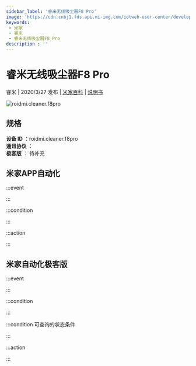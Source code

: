 ```yaml
---
sidebar_label: '睿米无线吸尘器F8 Pro'
image: 'https://cdn.cnbj1.fds.api.mi-img.com/iotweb-user-center/developer_1679071135266UppLthoF.png?GalaxyAccessKeyId=AKVGLQWBOVIRQ3XLEW&Expires=9223372036854775807&Signature=rukcNGCuRicTW+9KxGKvDHuDOXA='
keywords: 
 - 米家
 - 睿米
 - 睿米无线吸尘器F8 Pro
description : ''
---
```

# 睿米无线吸尘器F8 Pro

睿米 | 2020/3/27 发布 | [米家百科](https://home.mi.com/webapp/content/baike/product/index.html?model=roidmi.cleaner.f8pro) | [说明书](https://home.mi.com/views/introduction.html?model=roidmi.cleaner.f8pro&region=cn)

![roidmi.cleaner.f8pro](https://cdn.cnbj1.fds.api.mi-img.com/iotweb-user-center/developer_1679071135266UppLthoF.png?GalaxyAccessKeyId=AKVGLQWBOVIRQ3XLEW&Expires=9223372036854775807&Signature=rukcNGCuRicTW+9KxGKvDHuDOXA=)

## 规格  
> 
**设备 ID** ：roidmi.cleaner.f8pro  
**通讯协议** ：  
**极客版**  ： 待补充 


## 米家APP自动化  

:::event  

:::

:::condition  

:::

:::action   

:::

## 米家自动化极客版  

:::event  

:::

:::condition  

:::

:::condition 可查询的状态条件  

:::

:::action  

:::

        
